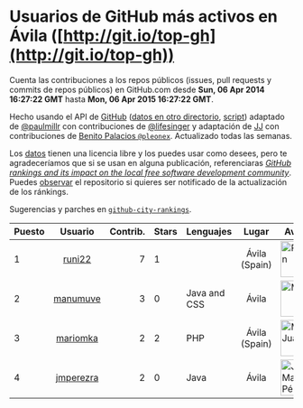 # Usuarios de GitHub más activos en Ávila ([http://git.io/top-gh](http://git.io/top-gh))



  Cuenta las contribuciones a los repos públicos (issues, pull requests y commits de repos públicos) en GitHub.com desde  **Sun, 06 Apr 2014 16:27:22 GMT** hasta **Mon, 06 Apr 2015 16:27:22 GMT**.

  Hecho usando el API de [GitHub](http://github.com) ([datos en otro directorio](https://github.com/JJ/top-github-users-data/tree/master/data), [script](https://github.com/JJ/top-github-users)) adaptado de [@paulmillr](https://github.com/paulmillr) con contribuciones de [@lifesinger](https://github.com/lifesinger) y adaptación de [JJ](http://jj.github.io) con contribuciones de [Benito Palacios `@pleonex`](http://github.com/pleonex). Actualizado todas las semanas.

  Los [datos](https://github.com/JJ/top-github-users-data/tree/master/data) tienen una licencia libre y los puedes usar como desees, pero te agradeceríamos que si se usan en alguna publicación, referenciaras [*GitHub rankings and its impact on the local free software development community*](https://thewinnower.com/papers/github-rankings-and-its-impact-on-the-local-free-software-development-community). Puedes [observar](https://github.com/JJ/top-github-users-data/subscription) el repositorio si quieres ser notificado de la actualización de los ránkings. 

  Sugerencias y parches en [`github-city-rankings`](http://github.com/JJ/github-city-rankings). 


| Puesto   |  Usuario  |Contrib.| Stars | Lenguajes   |      Lugar      |  Avatar  |
|----------|:---------:|-------:|-------|-------------|:---------------:|----------|
| 1 | [runi22](https://github.com/runi22) | 7 | 1 |  | Ávila (Spain) | <img src='https://avatars3.githubusercontent.com/u/5673015?v=3&s=64' width='64' height='64' title='Rubén'> |
| 2 | [manumuve](https://github.com/manumuve) | 3 | 0 | Java and CSS | Ávila | <img src='https://avatars3.githubusercontent.com/u/3774853?v=3&s=64' width='64' height='64' title='Manu'> |
| 3 | [mariomka](https://github.com/mariomka) | 2 | 2 | PHP | Ávila (Spain) | <img src='https://avatars3.githubusercontent.com/u/1822472?v=3&s=64' width='64' height='64' title='Mario Juárez'> |
| 4 | [jmperezra](https://github.com/jmperezra) | 2 | 0 | Java | Ávila | <img src='https://avatars2.githubusercontent.com/u/2276963?v=3&s=64' width='64' height='64' title='José María Pérez Ramos'> |
